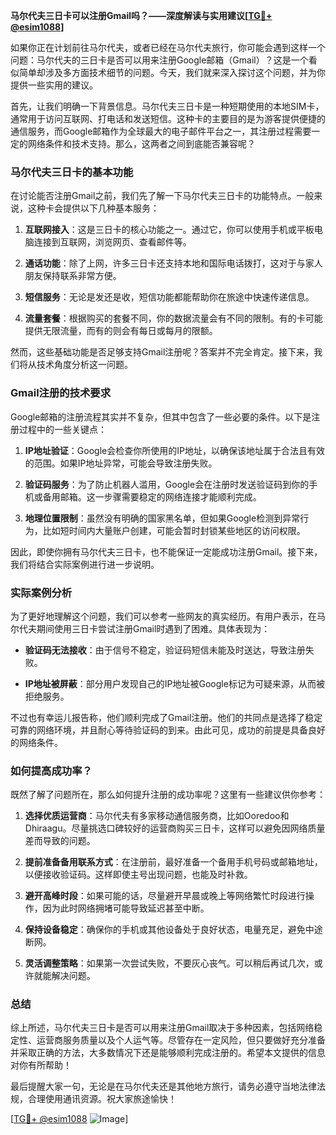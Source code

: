 **马尔代夫三日卡可以注册Gmail吗？——深度解读与实用建议[[TG💪+ @esim1088](https://t.me/s/esim1088)]**

如果你正在计划前往马尔代夫，或者已经在马尔代夫旅行，你可能会遇到这样一个问题：马尔代夫的三日卡是否可以用来注册Google邮箱（Gmail）？这是一个看似简单却涉及多方面技术细节的问题。今天，我们就来深入探讨这个问题，并为你提供一些实用的建议。

首先，让我们明确一下背景信息。马尔代夫三日卡是一种短期使用的本地SIM卡，通常用于访问互联网、打电话和发送短信。这种卡的主要目的是为游客提供便捷的通信服务，而Google邮箱作为全球最大的电子邮件平台之一，其注册过程需要一定的网络条件和技术支持。那么，这两者之间到底能否兼容呢？

### 马尔代夫三日卡的基本功能

在讨论能否注册Gmail之前，我们先了解一下马尔代夫三日卡的功能特点。一般来说，这种卡会提供以下几种基本服务：

1. **互联网接入**：这是三日卡的核心功能之一。通过它，你可以使用手机或平板电脑连接到互联网，浏览网页、查看邮件等。
   
2. **通话功能**：除了上网，许多三日卡还支持本地和国际电话拨打，这对于与家人朋友保持联系非常方便。

3. **短信服务**：无论是发还是收，短信功能都能帮助你在旅途中快速传递信息。

4. **流量套餐**：根据购买的套餐不同，你的数据流量会有不同的限制。有的卡可能提供无限流量，而有的则会有每日或每月的限额。

然而，这些基础功能是否足够支持Gmail注册呢？答案并不完全肯定。接下来，我们将从技术角度分析这一问题。

### Gmail注册的技术要求

Google邮箱的注册流程其实并不复杂，但其中包含了一些必要的条件。以下是注册过程中的一些关键点：

1. **IP地址验证**：Google会检查你所使用的IP地址，以确保该地址属于合法且有效的范围。如果IP地址异常，可能会导致注册失败。

2. **验证码服务**：为了防止机器人滥用，Google会在注册时发送验证码到你的手机或备用邮箱。这一步骤需要稳定的网络连接才能顺利完成。

3. **地理位置限制**：虽然没有明确的国家黑名单，但如果Google检测到异常行为，比如短时间内大量账户创建，可能会暂时封锁某些地区的访问权限。

因此，即使你拥有马尔代夫三日卡，也不能保证一定能成功注册Gmail。接下来，我们将结合实际案例进行进一步说明。

### 实际案例分析

为了更好地理解这个问题，我们可以参考一些网友的真实经历。有用户表示，在马尔代夫期间使用三日卡尝试注册Gmail时遇到了困难。具体表现为：

- **验证码无法接收**：由于信号不稳定，验证码短信未能及时送达，导致注册失败。
  
- **IP地址被屏蔽**：部分用户发现自己的IP地址被Google标记为可疑来源，从而被拒绝服务。

不过也有幸运儿报告称，他们顺利完成了Gmail注册。他们的共同点是选择了稳定可靠的网络环境，并且耐心等待验证码的到来。由此可见，成功的前提是具备良好的网络条件。

### 如何提高成功率？

既然了解了问题所在，那么如何提升注册的成功率呢？这里有一些建议供你参考：

1. **选择优质运营商**：马尔代夫有多家移动通信服务商，比如Ooredoo和Dhiraagu。尽量挑选口碑较好的运营商购买三日卡，这样可以避免因网络质量差而导致的问题。

2. **提前准备备用联系方式**：在注册前，最好准备一个备用手机号码或邮箱地址，以便接收验证码。这样即使主号出现问题，也能及时补救。

3. **避开高峰时段**：如果可能的话，尽量避开早晨或晚上等网络繁忙时段进行操作，因为此时网络拥堵可能导致延迟甚至中断。

4. **保持设备稳定**：确保你的手机或其他设备处于良好状态，电量充足，避免中途断网。

5. **灵活调整策略**：如果第一次尝试失败，不要灰心丧气。可以稍后再试几次，或许就能解决问题。

### 总结

综上所述，马尔代夫三日卡是否可以用来注册Gmail取决于多种因素，包括网络稳定性、运营商服务质量以及个人运气等。尽管存在一定风险，但只要做好充分准备并采取正确的方法，大多数情况下还是能够顺利完成注册的。希望本文提供的信息对你有所帮助！

最后提醒大家一句，无论是在马尔代夫还是其他地方旅行，请务必遵守当地法律法规，合理使用通讯资源。祝大家旅途愉快！

[[TG💪+ @esim1088](https://t.me/s/esim1088) ![Image](https://i.postimg.cc/4NQfJmqS/Snipaste-2025-05-13-00-14-12.png)]
